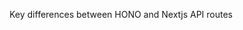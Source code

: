 <!-- This project uses route groups in Next Js.
Most of the code is written in the app folder and if you make a new folder and use page.tsx you need to do export default instead of export const
route group means you can use parenthesis inside a folder in order to not use the name of the folder in the link.
Authentication is written using the square brackets, this gives you access to all routes and every callback url and everything that it needs to redirect.
the main purpose of this route groups is to organize all the code.
the main purpose of moving the root file to the dashboard folder is because we use the brackets for dashboard it will not have any effect on the routes.
all the files added in the gitignore it will be automatically ignored from being committed to github.
it is important to write middleware in its correct letters as middleware is a reserved keyword in Nextjs.
usually by default the middleware protect the authenticated routes, but not with the new update, all routes are public by default, it is up to us to change the middlware configuration.
shadcn-ui comes preloaded with lucide-react when you choose default otherwise when you choose newyork it will come with radix icons.
creating API routes with HONO in nextjs.
the structure that is preferred is to create an api folder, instead of writing page.tsx we use route.ts, we use route handlers like GET, POST, PATCH and PUT.
if we need aditional routes we will have to create additional folder.
So basically we have to create an endpoint that is going to go through HONO instead of regular handlers and API folders will be used for that.
Working with HONO is really powerful as it allows RPC which means sharing of the API specifications between server and client. you can pass a bunch of middlewares when you working with HONO. Middlewares can be validators, permission protectors etc. 
I used GPT to give me the differences between HONO and Nextjs API routes and this is what it says so please note this down
using tailwind classes like max-w-screen-2xl mx-auto we are adjusting the header to only expand up to a certain and after that it will stop expanding further.
the reason to use hooks like pathname and using use client is because by default they are server components, server components can be used to write UI and you can use them as your get API route. whenever you need a hook in a component you have to use "use client".

  -->


Key differences between HONO and Nextjs API routes

  <!-- Using the Hono web framework versus Next.js API routes involves differences in design philosophy, performance, and intended use cases. Here are the key differences:

1. **Performance and Size**:
   - **Hono**: Known for being ultrafast and lightweight, with a minimal footprint (the "hono/tiny" preset is under 14kB) and zero dependencies. It uses the Web Standard API directly and optimizes performance by avoiding linear loops in its router (RegExpRouter)【7†source】【9†source】.
   - **Next.js API Routes**: While Next.js is also performant, it comes with more overhead due to its comprehensive features for building full-stack applications, including server-side rendering, static site generation, and client-side routing. This can result in a larger bundle size compared to Hono.

2. **Flexibility and Ecosystem**:
   - **Hono**: Designed to be extremely flexible, allowing developers to use it across multiple JavaScript runtimes (e.g., Cloudflare Workers, AWS Lambda, Node.js). It is suitable for edge computing scenarios where low latency and high performance are critical.
   - **Next.js**: Provides a robust set of tools and features for building React applications, including built-in support for API routes. It is ideal for projects that benefit from a full-featured React framework with integrated SSR and static site generation capabilities.

3. **Development Experience**:
   - **Hono**: Offers a clean and minimalistic API, with first-class TypeScript support, making it developer-friendly for those who prefer working close to the web standards with minimal abstractions【7†source】【9†source】.
   - **Next.js**: Provides a more extensive development environment with built-in routing, data fetching methods (getStaticProps, getServerSideProps), and various plugins and integrations that streamline the development of complex web applications【7†source】【9†source】.

4. **Use Cases**:
   - **Hono**: Best suited for performance-critical applications deployed at the edge, microservices, or scenarios where minimal overhead is crucial. Its lightweight nature makes it ideal for serverless and edge computing environments【7†source】【9†source】.
   - **Next.js**: Ideal for building full-stack React applications with dynamic routing, SSR, SSG, and API endpoints. It’s great for projects that require a comprehensive framework with extensive features and an ecosystem designed for React【7†source】【9†source】.

In summary, if you need a high-performance, lightweight solution for edge computing or microservices, Hono might be a better fit. For full-stack React applications with built-in API routes and comprehensive features, Next.js is likely the better choice. -->